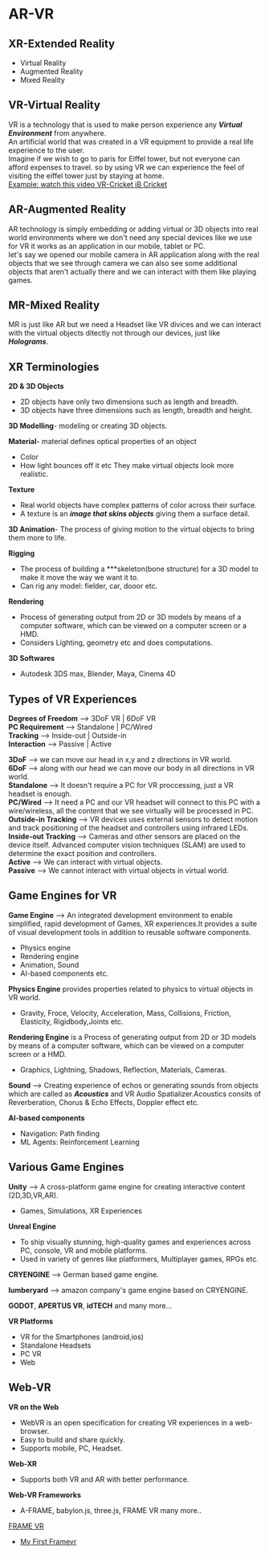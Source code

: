 # AR-VR
## XR-Extended Reality
- Virtual Reality
- Augmented Reality
- Mixed Reality
## VR-Virtual Reality
VR is a technology that is used to make person experience any ***Virtual Environment*** from anywhere.\
An artificial world that was created in a VR equipment to provide a real life experience to the user.\
Imagine if we wish to go to paris for Eiffel tower, but not everyone can afford expenses to travel. so by using VR we can experience the feel of visiting the eiffel tower just by staying at home.\
[Example: watch this video VR-Cricket iB Cricket](https://www.youtube.com/watch?v=8C9w9BlKQX4)
## AR-Augmented Reality
AR technology is simply embedding or adding virtual or 3D objects into real world environments where we don't need any special devices like we use for VR it works as an application in our mobile, tablet or PC.\
let's say we opened our mobile camera in AR application along with the real objects that we see through camera we can also see some additional objects that aren't actually there and we can interact with them like playing games.
## MR-Mixed Reality
MR is just like AR but we need a Headset like VR divices and we can interact with the virtual objects ditectly not through our devices, just like ***Holograms***.
## XR Terminologies
**2D & 3D Objects**
- 2D objects have only two dimensions such as length and breadth.
- 3D objects have three dimensions such as length, breadth and height.

**3D Modelling**- modeling or creating 3D objects.

**Material**- material defines optical properties of an object
- Color
- How light bounces off it etc
They make virtual objects look more realistic.

**Texture**
- Real world objects have complex patterns of color across their surface.
- A texture is an ***image that skins objects*** giving them a surface detail.

**3D Animation**- The process of giving motion to the virtual objects to bring them more to life.

**Rigging**
- The process of building a ***skeleton(bone structure) for a 3D model to make it move the way we want it to.
- Can rig any model: fielder, car, dooor etc.

**Rendering**
- Process of generating output from 2D or 3D models by means of a computer software, which can be viewed on a computer screen or a HMD.
- Considers Lighting, geometry etc and does computations.

**3D Softwares**
- Autodesk 3DS max, Blender, Maya, Cinema 4D
## Types of VR Experiences
**Degrees of Freedom** --> 3DoF VR | 6DoF VR\
**PC Requirement** --> Standalone | PC/Wired\
**Tracking** --> Inside-out | Outside-in\
**Interaction** --> Passive | Active

**3DoF** --> we can move our head in x,y and z directions in VR world.\
**6DoF** --> along with our head we can move our body in all directions in VR world.\
**Standalone** --> It doesn't require a PC for VR proccessing, just a VR headset is enough.\
**PC/Wired** --> It need a PC and our VR headset will connect to this PC with a wire/wireless, all the content that we see virtually will be processed in PC.\
**Outside-in Tracking** --> VR devices uses external sensors to detect motion and track positioning of the headset and controllers using infrared LEDs.\
**Inside-out Tracking** --> Cameras and other sensors are placed on the device itself. Advanced computer vision techniques (SLAM) are used to determine the exact position and controllers.\
**Active** --> We can interact with virtual objects.\
**Passive** --> We cannot interact with virtual objects in virtual world.
## Game Engines for VR
**Game Engine** --> An integrated development environment to enable simplified, rapid development of Games, XR experiences.It provides a suite of visual development tools in addition to reusable software components.
- Physics engine
- Rendering engine
- Animation, Sound
- AI-based components etc.

**Physics Engine** provides properties related to physics to virtual objects in VR world.
- Gravity, Froce, Velocity, Acceleration, Mass, Collisions, Friction, Elasticity, Rigidbody,Joints etc.

**Rendering Engine** is a Process of generating output from 2D or 3D models by means of a computer software, which can be viewed on a computer screen or a HMD.
- Graphics, Lightning, Shadows, Reflection, Materials, Cameras.

**Sound** --> Creating experience of echos or generating sounds from objects which are called as ***Acoustics*** and VR Audio Spatializer.Acoustics consits of Reverberation, Chorus & Echo Effects, Doppler effect etc.

**AI-based components**
- Navigation: Path finding
- ML Agents: Reinforcement Learning

## Various Game Engines
**Unity** --> A cross-platform game engine for creating interactive content (2D,3D,VR,AR).
- Games, Simulations, XR Experiences

**Unreal Engine**
- To ship visually stunning, high-quality games and experiences across PC, console, VR and mobile platforms.
- Used in variety of genres like platformers, Multiplayer games, RPGs etc.

**CRYENGINE** --> German based game engine.

**lumberyard** --> amazon company's game engine based on CRYENGINE.

**GODOT**, **APERTUS VR**, **idTECH** and many more...

**VR Platforms**
- VR for the Smartphones (android,ios)
- Standalone Headsets
- PC VR
- Web
## Web-VR
**VR on the Web**
- WebVR is an open specification for creating VR experiences in a web-browser.
- Easy to build and share quickly.
- Supports mobile, PC, Headset.

**Web-XR**
- Supports both VR and AR with better performance.

**Web-VR Frameworks**
- A-FRAME, babylon.js, three.js, FRAME VR many more..

[FRAME VR](https://learn.framevr.io/)
- [My First Framevr](https://framevr.io/ssp-first-frame)
